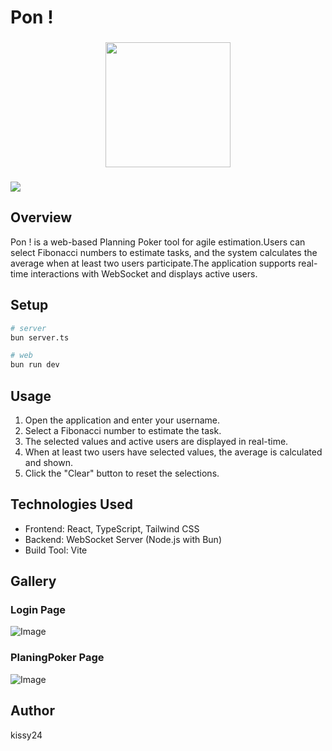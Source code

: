 # Pon !

<h3 align="center">
  <img src="public/pon.ico" width="200">
<h3>

![](https://img.shields.io/github/license/kissy24/pon)


## Overview

Pon ! is a web-based Planning Poker tool for agile estimation.Users can select Fibonacci numbers to estimate tasks, and the system calculates the average when at least two users participate.The application supports real-time interactions with WebSocket and displays active users.

## Setup

```sh
# server
bun server.ts
```

```sh
# web
bun run dev
```

## Usage

1. Open the application and enter your username.
2. Select a Fibonacci number to estimate the task.
3. The selected values and active users are displayed in real-time.
4. When at least two users have selected values, the average is calculated and shown.
5. Click the "Clear" button to reset the selections.

## Technologies Used

- Frontend: React, TypeScript, Tailwind CSS
- Backend: WebSocket Server (Node.js with Bun)
- Build Tool: Vite

## Gallery

### Login Page

![Image](https://github.com/user-attachments/assets/7266895f-cf64-4cdf-9805-fde46aa8c7a8)

### PlaningPoker Page

![Image](https://github.com/user-attachments/assets/28a96132-c4b2-4e1e-a0c7-524bf36e5d3f)

## Author

kissy24
